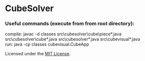 # CubeSolver

### Useful commands (execute from from root directory):
compile: javac -d classes src\cubesolver\cube\piece\*.java src\cubesolver\cube\*.java src\cubesolver\*.java src\cubevisual\*.java  
run: java -cp classes cubevisual.CubeApp  
  
Licensed under the [MIT License](LICENSE).
